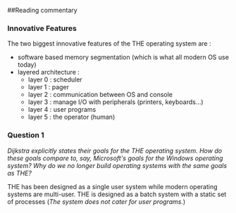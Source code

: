 ##Reading commentary

### Innovative Features
The two biggest innovative features of the THE operating system are : 

 - software based memory segmentation (which is what all modern OS use today)
 - layered architecture :
    - layer 0 : scheduler
    - layer 1 : pager
    - layer 2 : communication between OS and console
    - layer 3 : manage I/O with peripherals (printers, keyboards...)
    - layer 4 : user programs
    - layer 5 : the operator (human)

### Question 1
*Dijkstra explicitly states their goals for the THE operating system. How do these goals compare to, say, Microsoft's goals for the Windows operating system? Why do we no longer build operating systems with the same goals as THE?*

THE has been designed as a single user system while modern operating systems are multi-user.
THE is designed as a batch system with a static set of processes (*The system does not cater for user programs.*)
 

